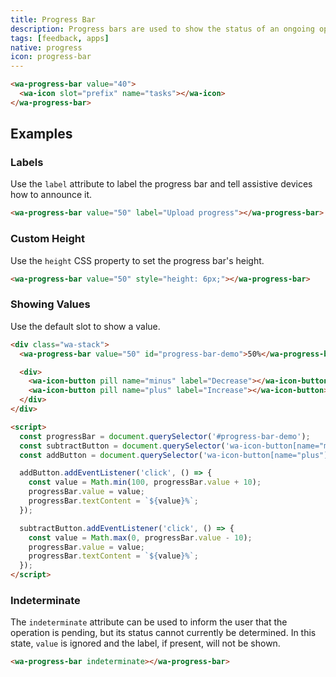 ```yaml
---
title: Progress Bar
description: Progress bars are used to show the status of an ongoing operation.
tags: [feedback, apps]
native: progress
icon: progress-bar
---
```


```html {.example}
<wa-progress-bar value="40">
  <wa-icon slot="prefix" name="tasks"></wa-icon>
</wa-progress-bar>
```

## Examples

### Labels

Use the `label` attribute to label the progress bar and tell assistive devices how to announce it.
```html {.example}
<wa-progress-bar value="50" label="Upload progress"></wa-progress-bar>
```

### Custom Height

Use the `height` CSS property to set the progress bar's height.

```html {.example}
<wa-progress-bar value="50" style="height: 6px;"></wa-progress-bar>
```

### Showing Values

Use the default slot to show a value.

```html {.example}
<div class="wa-stack">
  <wa-progress-bar value="50" id="progress-bar-demo">50%</wa-progress-bar>

  <div>
    <wa-icon-button pill name="minus" label="Decrease"></wa-icon-button>
    <wa-icon-button pill name="plus" label="Increase"></wa-icon-button>
  </div>
</div>

<script>
  const progressBar = document.querySelector('#progress-bar-demo');
  const subtractButton = document.querySelector('wa-icon-button[name="minus"]');
  const addButton = document.querySelector('wa-icon-button[name="plus"]');

  addButton.addEventListener('click', () => {
    const value = Math.min(100, progressBar.value + 10);
    progressBar.value = value;
    progressBar.textContent = `${value}%`;
  });

  subtractButton.addEventListener('click', () => {
    const value = Math.max(0, progressBar.value - 10);
    progressBar.value = value;
    progressBar.textContent = `${value}%`;
  });
</script>
```

### Indeterminate

The `indeterminate` attribute can be used to inform the user that the operation is pending, but its status cannot currently be determined. In this state, `value` is ignored and the label, if present, will not be shown.

```html {.example}
<wa-progress-bar indeterminate></wa-progress-bar>
```
